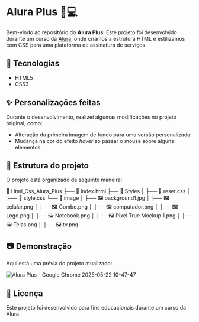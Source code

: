 # Alura Plus 🎨💻

Bem-vindo ao repositório do **Alura Plus**! Este projeto foi desenvolvido durante um curso da [Alura](https://www.alura.com.br/), onde criamos a estrutura HTML e estilizamos com CSS para uma plataforma de assinatura de serviços.

## 🚀 Tecnologias

- HTML5
- CSS3

## ✨ Personalizações feitas

Durante o desenvolvimento, realizei algumas modificações no projeto original, como:
- Alteração da primeira imagem de fundo para uma versão personalizada.
- Mudança na cor do efeito *hover* ao passar o mouse sobre alguns elementos.

## 📂 Estrutura do projeto

O projeto está organizado da seguinte maneira:

📁 Html_Css_Alura_Plus
├── 📄 index.html
├── 📁 Styles
│   ├── 📄 reset.css
│   ├── 📄 style.css
└── 📁 image
│   ├── 🖼️ background1.jpg
│   ├── 🖼️ celular.png
│   ├── 🖼️ Combo.png
│   ├── 🖼️ computador.png
│   ├── 🖼️ Logo.png
│   ├── 🖼️ Notebook.png
│   ├── 🖼️ Pixel True Mockup 1.png
│   ├── 🖼️ Telas.png
│   ├── 🖼️ tv.png

## 📷 Demonstração

Aqui está uma prévia do projeto atualizado:

![Alura Plus - Google Chrome 2025-05-22 10-47-47](https://github.com/user-attachments/assets/755a3d7f-6ae6-4e91-ae5b-149ab84c0c68)



## 📝 Licença
Este projeto foi desenvolvido para fins educacionais durante um curso da Alura.

